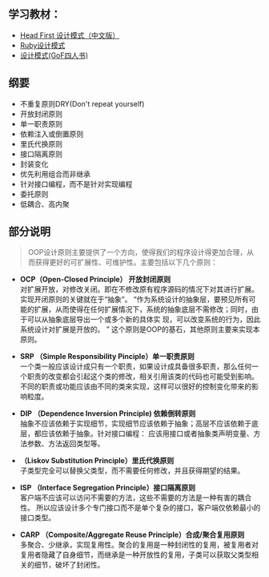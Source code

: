 ## 学习教材：
* [Head First 设计模式（中文版）](http://book.douban.com/subject/2243615/)
* [Ruby设计模式](http://book.douban.com/subject/3338834/)
* [设计模式(GoF四人书)](http://book.douban.com/subject/1052241/)

## 纲要
* 不重复原则DRY(Don't repeat yourself)
* 开放封闭原则
* 单一职责原则
* 依赖注入或倒置原则
* 里氏代换原则
* 接口隔离原则
* 封装变化
* 优先利用组合而非继承
* 针对接口编程，而不是针对实现编程
* 委托原则
* 低耦合、高内聚 

## 部分说明　　
  > OOP设计原则主要提供了一个方向，使得我们的程序设计得更加合理，从而获得更好的可扩展性、可维护性。主要包括以下几个原则： 

  * **OCP（Open-Closed Principle） 开放封闭原则**  
 对扩展开放，对修改关闭。即在不修改原有程序源码的情况下对其进行扩展。实现开闭原则的关键就在于“抽象”。 “作为系统设计的抽象层，要预见所有可能的扩展，从而使得在任何扩展情况下，系统的抽象底层不需修改；同时，由于可以从抽象底层导出一个或多个新的具体实 现，可以改变系统的行为，因此系统设计对扩展是开放的。 ” 这个原则是OOP的基石，其他原则主要来实现本原则。 

  * **SRP （Simple Responsibility Pinciple）单一职责原则**  
一个类一般应该设计成只有一个职责，如果设计成具备很多职责，那么任何一个职责的改变都会引起这个类的修改，相关引用该类的代码也可能受到影响。不同的职责或功能应该由不同的类来实现，这样可以很好的控制变化带来的影响粒度。 

  * **DIP （Dependence Inversion Principle) 依赖倒转原则**  
抽象不应该依赖于实现细节，实现细节应该依赖于抽象；高层不应该依赖于底层，都应该依赖于抽象。针对接口编程： 应该用接口或者抽象类声明变量、方法参数、方法返回类型等。 

 * **（Liskov Substitution Principle）里氏代换原则**   
子类型完全可以替换父类型，而不需要任何修改，并且获得期望的结果。 

 * **ISP （Interface Segregation Principle）接口隔离原则**  
客户端不应该可以访问不需要的方法，这些不需要的方法是一种有害的耦合性。 
所以应该设计多个专门接口而不是单个复杂的接口，客户端仅依赖最小的接口类型。 

 * **CARP （Composite/Aggregate Reuse Principle）合成/聚合复用原则**  
多聚合、少继承，实现复用性。聚合的复用是一种封闭性的复用，被复用者对复用者隐藏了自身细节，而继承是一种开放性的复用，子类可以获取父类型相关的细节，破坏了封闭性。
